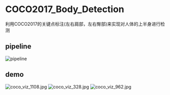 # COCO2017_Body_Detection
利用COCO2017的关键点标注(左右肩部，左右臀部)来实现对人体的上半身进行检测

## pipeline

![pipeline](https://i.loli.net/2020/08/05/zr2eC5IuKhbWOXa.png)

## demo

![coco_viz_1108.jpg](https://i.loli.net/2020/08/05/umLH71hYyQXUcGB.jpg)
![coco_viz_328.jpg](https://i.loli.net/2020/08/05/YdUSXqNoPiRcyGC.jpg)
![coco_viz_962.jpg](https://i.loli.net/2020/08/05/iwC4xjJ2qIdRgns.jpg)
